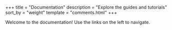 +++
title = "Documentation"
description = "Explore the guides and tutorials"
sort_by = "weight"
template = "comments.html"
+++

Welcome to the documentation! Use the links on the left to navigate.

